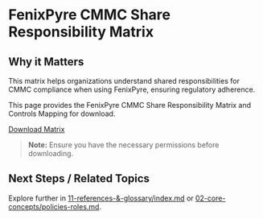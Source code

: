 
# FenixPyre CMMC Share Responsibility Matrix

## Why it Matters
This matrix helps organizations understand shared responsibilities for CMMC compliance when using FenixPyre, ensuring regulatory adherence.

This page provides the FenixPyre CMMC Share Responsibility Matrix and Controls Mapping for download.

[Download Matrix](https://cdn.example.com/fenixpyre_cmmc_matrix.xlsx)  
> **Note:** Ensure you have the necessary permissions before downloading.

## Next Steps / Related Topics
Explore further in [11-references-&-glossary/index.md](./index.md) or [02-core-concepts/policies-roles.md](../02-core-concepts/policies-roles.md).
